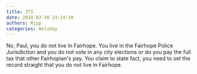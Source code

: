 ```yaml
---
title: JTS
date: 2018-03-30 23:14:18
authors: Ripp
categories: Holiday
---
```


 No, Paul, you do not live in Fairhope. You live in the Fairhope Police Jurisdiction and you do not vote in any city elections or do you pay the full tax that other Fairhopian's pay. 
You claim to state fact, you need to set the record straight that you do not live in Fairhope.